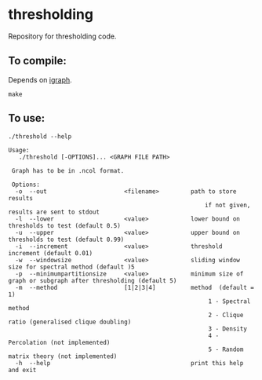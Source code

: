 # thresholding


Repository for thresholding code. 


## To compile:

Depends on [igraph](igraph.org/c/).  

    make

## To use:

    ./threshold --help
     
	Usage: 
       ./threshold [-OPTIONS]... <GRAPH FILE PATH>

     Graph has to be in .ncol format. 

     Options: 
      -o  --out                      <filename>         path to store results
                                                            if not given, results are sent to stdout
      -l  --lower                    <value>            lower bound on thresholds to test (default 0.5)
      -u  --upper                    <value>            upper bound on thresholds to test (default 0.99)
      -i  --increment                <value>            threshold increment (default 0.01)
      -w  --windowsize               <value>            sliding window size for spectral method (default )5
      -p  --minimumpartitionsize     <value>            minimum size of graph or subgraph after thresholding (default 5)
      -m  --method                   [1|2|3|4]          method  (default = 1)
                                                             1 - Spectral method
                                                             2 - Clique ratio (generalised clique doubling)
		                                          			 3 - Density
                                                             4 - Percolation (not implemented)
                                                             5 - Random matrix theory (not implemented)
      -h  --help                                        print this help and exit


